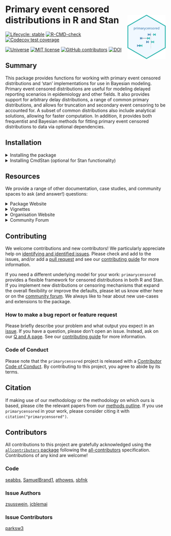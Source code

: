 
<!-- README.md is generated from README.Rmd. Please edit that file -->

# Primary event censored distributions in R and Stan <a href="https://primarycensored.epinowcast.org/"><img src="man/figures/logo.png" align="right" height="139" alt="primarycensored website" /></a>

<!-- badges: start -->

[![Lifecycle:
stable](https://img.shields.io/badge/lifecycle-stable-brightgreen.svg)](https://lifecycle.r-lib.org/articles/stages.html#stable)
[![R-CMD-check](https://github.com/epinowcast/primarycensored/workflows/R-CMD-check/badge.svg)](https://github.com/epinowcast/primarycensored/actions/workflows/R-CMD-check.yaml)
[![Codecov test
coverage](https://codecov.io/gh/epinowcast/primarycensored/branch/main/graph/badge.svg)](https://app.codecov.io/gh/epinowcast/primarycensored)

[![Universe](https://epinowcast.r-universe.dev/badges/primarycensored)](https://epinowcast.r-universe.dev/primarycensored)
[![MIT
license](https://img.shields.io/badge/License-MIT-blue.svg)](https://github.com/epinowcast/primarycensored/blob/master/LICENSE.md/)
[![GitHub
contributors](https://img.shields.io/github/contributors/epinowcast/primarycensored)](https://github.com/epinowcast/primarycensored/graphs/contributors)
[![DOI](https://zenodo.org/badge/845633278.svg)](https://zenodo.org/doi/10.5281/zenodo.13632838)
<!-- badges: end -->

## Summary

This package provides functions for working with primary event censored
distributions and ‘stan’ implementations for use in Bayesian modeling.
Primary event censored distributions are useful for modeling delayed
reporting scenarios in epidemiology and other fields. It also provides
support for arbitrary delay distributions, a range of common primary
distributions, and allows for truncation and secondary event censoring
to be accounted for. A subset of common distributions also include
analytical solutions, allowing for faster computation. In addition, it
provides both frequentist and Bayesian methods for fitting primary event
censored distributions to data via optional dependencies.

## Installation

<details>
<summary>
Installing the package
</summary>

You can install the latest released version from CRAN using the standard
`install.packages` function:

``` r
install.packages("primarycensored")
```

Alternatively, you can install the latest release from our r-universe
repository:

``` r
install.packages("primarycensored", repos = "https://epinowcast.r-universe.dev")
```

To install the development version from GitHub (warning! this version
may contain breaking changes and/or bugs), use the [`pak`
package](https://pak.r-lib.org/):

``` r
pak::pak("epinowcast/primarycensored")
```

Similarly, you can install historical versions by specifying the release
tag (e.g.,
[`v0.2.0`](https://github.com/epinowcast/primarycensored/releases/tag/v0.2.0)):

``` r
pak::pak("epinowcast/primarycensored@v0.2.0")
```

*Note: You can also use the above approach to install a specific commit
if needed, for example, if you want to try out a specific unreleased
feature, but not the absolute latest developmental version.*

</details>
<details>
<summary>
Installing CmdStan (optional for Stan functionality)
</summary>

If you wish to use the Stan functions, you will need to install
[CmdStan](https://mc-stan.org/users/interfaces/cmdstan), which also
entails having a suitable C++ toolchain setup. We recommend using the
[`cmdstanr` package](https://mc-stan.org/cmdstanr/). The Stan team
provides instructions in the [*Getting started with
`cmdstanr`*](https://mc-stan.org/cmdstanr/articles/cmdstanr.html)
vignette, with other details and support at the [package
site](https://mc-stan.org/cmdstanr/) along with some key instructions
available in the [Stan resources package
vignette](https://package.epinowcast.org/articles/stan-help.html#toolchain),
but the brief version is:

``` r
# if you not yet installed `primarycensored`, or you installed it without
# `Suggests` dependencies
install.packages(
  "cmdstanr",
  repos = c("https://stan-dev.r-universe.dev", getOption("repos"))
)
# once `cmdstanr` is installed:
cmdstanr::install_cmdstan()
```

*Note: You can speed up CmdStan installation using the `cores` argument.
If you are installing a particular version of `epinowcast`, you may also
need to install a past version of CmdStan, which you can do with the
`version` argument.*

</details>

## Resources

We provide a range of other documentation, case studies, and community
spaces to ask (and answer!) questions:

<details>
<summary>
Package Website
</summary>

The [`primarycensored` website](https://primarycensored.epinowcast.org/)
includes a function reference, model outline, and case studies using the
package. The site mainly concerns the release version, but you can also
find documentation for [the latest development
version](https://primarycensored.epinowcast.org/dev/).

</details>
<details>
<summary>
Vignettes
</summary>

We have created [package
vignettes](https://primarycensored.epinowcast.org/articles) to help you
get started with primarycensored and to highlight other features with
case studies.

</details>
<details>
<summary>
Organisation Website
</summary>

Our [organisation website](https://www.epinowcast.org/) includes links
to other resources, [guest posts](https://www.epinowcast.org/blog.html),
and [seminar schedule](https://www.epinowcast.org/seminars.html) for
both upcoming and past recordings.

</details>
<details>
<summary>
Community Forum
</summary>

Our [community forum](https://community.epinowcast.org/) has areas for
[question and answer](https://community.epinowcast.org/c/interface/15)
and [considering new methods and
tools](https://community.epinowcast.org/c/projects/11), among others. If
you are generally interested in real-time analysis of infectious
disease, you may find this useful even if you do not use
`primarycensored`.

</details>

## Contributing

We welcome contributions and new contributors! We particularly
appreciate help on [identifying and identified
issues](https://github.com/epinowcast/primarycensored/issues). Please
check and add to the issues, and/or add a [pull
request](https://github.com/epinowcast/primarycensored/pulls) and see
our [contributing
guide](https://github.com/epinowcast/.github/blob/main/CONTRIBUTING.md)
for more information.

If you need a different underlying model for your work:
`primarycensored` provides a flexible framework for censored
distributions in both R and Stan. If you implement new distributions or
censoring mechanisms that expand the overall flexibility or improve the
defaults, please let us know either here or on the [community
forum](https://community.epinowcast.org/). We always like to hear about
new use-cases and extensions to the package.

### How to make a bug report or feature request

Please briefly describe your problem and what output you expect in an
[issue](https://github.com/epinowcast/primarycensored/issues). If you
have a question, please don’t open an issue. Instead, ask on our [Q and
A
page](https://github.com/epinowcast/primarycensored/discussions/categories/q-a).
See our [contributing
guide](https://github.com/epinowcast/.github/blob/main/CONTRIBUTING.md)
for more information.

### Code of Conduct

Please note that the `primarycensored` project is released with a
[Contributor Code of
Conduct](https://github.com/epinowcast/.github/blob/main/CODE_OF_CONDUCT.md).
By contributing to this project, you agree to abide by its terms.

## Citation

If making use of our methodology or the methodology on which ours is
based, please cite the relevant papers from our [methods
outline](https://primarycensored.epinowcast.org/articles/primarycensored.html).
If you use `primarycensored` in your work, please consider citing it
with `citation("primarycensored")`.

## Contributors

<!-- ALL-CONTRIBUTORS-LIST:START - Do not remove or modify this section -->
<!-- prettier-ignore-start -->
<!-- markdownlint-disable -->

All contributions to this project are gratefully acknowledged using the
[`allcontributors`
package](https://github.com/ropenscilabs/allcontributors) following the
[all-contributors](https://allcontributors.org) specification.
Contributions of any kind are welcome!

### Code

<a href="https://github.com/epinowcast/primarycensored/commits?author=seabbs">seabbs</a>,
<a href="https://github.com/epinowcast/primarycensored/commits?author=SamuelBrand1">SamuelBrand1</a>,
<a href="https://github.com/epinowcast/primarycensored/commits?author=athowes">athowes</a>,
<a href="https://github.com/epinowcast/primarycensored/commits?author=sbfnk">sbfnk</a>

### Issue Authors

<a href="https://github.com/epinowcast/primarycensored/issues?q=is%3Aissue+author%3Azsusswein">zsusswein</a>,
<a href="https://github.com/epinowcast/primarycensored/issues?q=is%3Aissue+author%3Ajcblemai">jcblemai</a>

### Issue Contributors

<a href="https://github.com/epinowcast/primarycensored/issues?q=is%3Aissue+commenter%3Aparksw3">parksw3</a>

<!-- markdownlint-enable -->
<!-- prettier-ignore-end -->
<!-- ALL-CONTRIBUTORS-LIST:END -->
